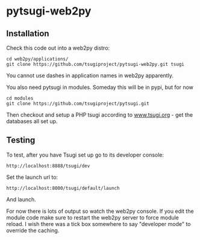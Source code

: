 # pytsugi-web2py

Installation
------------

Check this code out into a web2py distro:

    cd web2py/applications/
    git clone https://github.com/tsugiproject/pytsugi-web2py.git tsugi

You cannot use dashes in application names in web2py apparently.

You also need pytsugi in modules.  Someday this will be in pypi, but for now

    cd modules
    git clone https://github.com/tsugiproject/pytsugi.git

Then checkout and setup a PHP tsugi according to www.tsugi.org - get the databases
all set up.  

Testing
-------

To test, after you have Tsugi set up go to its developer console:

    http://localhost:8888/tsugi/dev

Set the launch url to:

    http://localhost:8000/tsugi/default/launch

And launch.

For now there is lots of output so watch the web2py console.   If you edit the module
code make sure to restart the web2py server to force module reload.  I wish
there was a tick box somewhere to say "developer mode" to override the caching.

